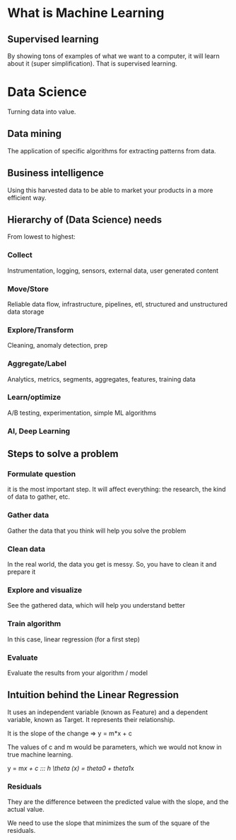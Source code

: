 # What is Machine Learning

## Supervised learning

By showing tons of examples of what we want to a computer, it will learn about it (super simplification). That is supervised learning. 

# Data Science

Turning data into value. 

## Data mining

The application of specific algorithms for extracting patterns from data. 

## Business intelligence

Using this harvested data to be able to market your products in a more efficient way. 

## Hierarchy of (Data Science) needs

From lowest to highest: 

### Collect
Instrumentation, logging, sensors, external data, user generated content

### Move/Store

Reliable data flow, infrastructure, pipelines, etl, structured and unstructured data storage

### Explore/Transform

Cleaning, anomaly detection, prep

### Aggregate/Label

Analytics, metrics, segments, aggregates, features, training data

### Learn/optimize

A/B testing, experimentation, simple ML algorithms

### AI, Deep Learning

## Steps to solve a problem

### Formulate question

it is the most important step. It will affect everything: the research, the kind of data to gather, etc. 

### Gather data

Gather the data that you think will help you solve the problem 

### Clean data

In the real world, the data you get is messy. So, you have to clean it and prepare it

### Explore and visualize

See the gathered data, which will help you understand better 

### Train algorithm

In this case, linear regression (for a first step)

### Evaluate

Evaluate the results from your algorithm / model

## Intuition behind the Linear Regression

It uses an independent variable (known as Feature) and a dependent variable, known as Target. 
It represents their relationship. 

It is the slope of the change => y = m*x + c

The values of c and m would be parameters, which we would not know in true machine learning. 

y = m*x + c ::: h \theta (x) = theta0 + theta1*x

### Residuals

They are the difference between the predicted value with the slope, and the actual value. 

We need to use the slope that minimizes the sum of the square of the residuals. 